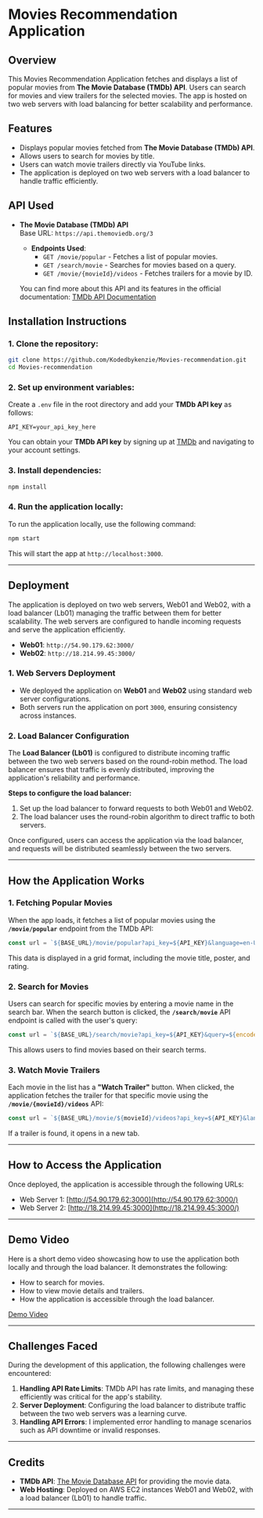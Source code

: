 # Movies Recommendation Application

## Overview

This Movies Recommendation Application fetches and displays a list of popular movies from **The Movie Database (TMDb) API**. Users can search for movies and view trailers for the selected movies. The app is hosted on two web servers with load balancing for better scalability and performance.

## Features

- Displays popular movies fetched from **The Movie Database (TMDb) API**.
- Allows users to search for movies by title.
- Users can watch movie trailers directly via YouTube links.
- The application is deployed on two web servers with a load balancer to handle traffic efficiently.

## API Used

- **The Movie Database (TMDb) API**  
  Base URL: `https://api.themoviedb.org/3`  
  - **Endpoints Used**:
    - `GET /movie/popular` - Fetches a list of popular movies.
    - `GET /search/movie` - Searches for movies based on a query.
    - `GET /movie/{movieId}/videos` - Fetches trailers for a movie by ID.
  
  You can find more about this API and its features in the official documentation: [TMDb API Documentation](https://www.themoviedb.org/documentation/api)

## Installation Instructions

### 1. Clone the repository:

```bash
git clone https://github.com/Kodedbykenzie/Movies-recommendation.git
cd Movies-recommendation
```

### 2. Set up environment variables:

Create a `.env` file in the root directory and add your **TMDb API key** as follows:

```plaintext
API_KEY=your_api_key_here
```

You can obtain your **TMDb API key** by signing up at [TMDb](https://www.themoviedb.org/) and navigating to your account settings.

### 3. Install dependencies:

```bash
npm install
```

### 4. Run the application locally:

To run the application locally, use the following command:

```bash
npm start
```

This will start the app at `http://localhost:3000`.

---

## Deployment

The application is deployed on two web servers, Web01 and Web02, with a load balancer (Lb01) managing the traffic between them for better scalability. The web servers are configured to handle incoming requests and serve the application efficiently.

- **Web01**: `http://54.90.179.62:3000/`
- **Web02**: `http://18.214.99.45:3000/`

### 1. **Web Servers Deployment**

- We deployed the application on **Web01** and **Web02** using standard web server configurations.
- Both servers run the application on port `3000`, ensuring consistency across instances.

### 2. **Load Balancer Configuration**

The **Load Balancer (Lb01)** is configured to distribute incoming traffic between the two web servers based on the round-robin method. The load balancer ensures that traffic is evenly distributed, improving the application's reliability and performance.


**Steps to configure the load balancer:**
1. Set up the load balancer to forward requests to both Web01 and Web02.
2. The load balancer uses the round-robin algorithm to direct traffic to both servers.

Once configured, users can access the application via the load balancer, and requests will be distributed seamlessly between the two servers.

---

## How the Application Works

### 1. **Fetching Popular Movies**

When the app loads, it fetches a list of popular movies using the **`/movie/popular`** endpoint from the TMDb API:

```js
const url = `${BASE_URL}/movie/popular?api_key=${API_KEY}&language=en-US&page=1`;
```

This data is displayed in a grid format, including the movie title, poster, and rating.

### 2. **Search for Movies**

Users can search for specific movies by entering a movie name in the search bar. When the search button is clicked, the **`/search/movie`** API endpoint is called with the user's query:

```js
const url = `${BASE_URL}/search/movie?api_key=${API_KEY}&query=${encodeURIComponent(query)}&language=en-US&page=1`;
```

This allows users to find movies based on their search terms.

### 3. **Watch Movie Trailers**

Each movie in the list has a **"Watch Trailer"** button. When clicked, the application fetches the trailer for that specific movie using the **`/movie/{movieId}/videos`** API:

```js
const url = `${BASE_URL}/movie/${movieId}/videos?api_key=${API_KEY}&language=en-US`;
```

If a trailer is found, it opens in a new tab.

---

## How to Access the Application

Once deployed, the application is accessible through the following URLs:

- Web Server 1: [http://54.90.179.62:3000](http://54.90.179.62:3000/)
- Web Server 2: [http://18.214.99.45:3000](http://18.214.99.45:3000/)

---

## Demo Video

Here is a short demo video showcasing how to use the application both locally and through the load balancer. It demonstrates the following:

- How to search for movies.
- How to view movie details and trailers.
- How the application is accessible through the load balancer.

[Demo Video](https://www.loom.com/share/b088221b2cf24626a3e8aff72771706c?sid=6f508820-2e59-4f9b-9c2e-38d5b1a4341c)

---

## Challenges Faced

During the development of this application, the following challenges were encountered:

1. **Handling API Rate Limits**: TMDb API has rate limits, and managing these efficiently was critical for the app's stability.
2. **Server Deployment**: Configuring the load balancer to distribute traffic between the two web servers was a learning curve.
3. **Handling API Errors**: I implemented error handling to manage scenarios such as API downtime or invalid responses.

---

## Credits

- **TMDb API**: [The Movie Database API](https://www.themoviedb.org/documentation/api) for providing the movie data.
- **Web Hosting**: Deployed on AWS EC2 instances Web01 and Web02, with a load balancer (Lb01) to handle traffic.

---
